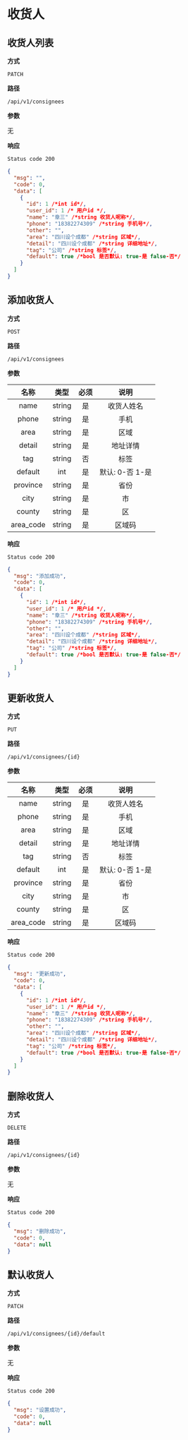 # 收货人

## 收货人列表

**方式**

`PATCH`

**路径**

`/api/v1/consignees`

**参数**

无

**响应**

`Status code 200`

```json
{
  "msg": "",
  "code": 0,
  "data": [
    {
      "id": 1 /*int id*/,
      "user_id": 1 /* 用户id */,
      "name": "章三" /*string 收货人呢称*/,
      "phone": "18382274309" /*string 手机号*/,
      "other": "",
      "area": "四川设个成都" /*string 区域*/,
      "detail": "四川设个成都" /*string 详细地址*/,
      "tag": "公司" /*string 标签*/,
      "default": true /*bool 是否默认: true-是 false-否*/
    }
  ]
}
```

## 添加收货人

**方式**

`POST`

**路径**

`/api/v1/consignees`

**参数**

|   名称    |  类型  | 必须 |      说明       |
| :-------: | :----: | :--: | :-------------: |
|   name    | string |  是  |   收货人姓名    |
|   phone   | string |  是  |      手机       |
|   area    | string |  是  |      区域       |
|  detail   | string |  是  |    地址详情     |
|    tag    | string |  否  |      标签       |
|  default  |  int   |  是  | 默认: 0-否 1-是 |
| province  | string |  是  |      省份       |
|   city    | string |  是  |       市        |
|  county   | string |  是  |       区        |
| area_code | string |  是  |     区域码      |

**响应**

`Status code 200`

```json
{
  "msg": "添加成功",
  "code": 0,
  "data": [
    {
      "id": 1 /*int id*/,
      "user_id": 1 /* 用户id */,
      "name": "章三" /*string 收货人呢称*/,
      "phone": "18382274309" /*string 手机号*/,
      "other": "",
      "area": "四川设个成都" /*string 区域*/,
      "detail": "四川设个成都" /*string 详细地址*/,
      "tag": "公司" /*string 标签*/,
      "default": true /*bool 是否默认: true-是 false-否*/
    }
  ]
}
```

## 更新收货人

**方式**

`PUT`

**路径**

`/api/v1/consignees/{id}`

**参数**

|   名称    |  类型  | 必须 |      说明       |
| :-------: | :----: | :--: | :-------------: |
|   name    | string |  是  |   收货人姓名    |
|   phone   | string |  是  |      手机       |
|   area    | string |  是  |      区域       |
|  detail   | string |  是  |    地址详情     |
|    tag    | string |  否  |      标签       |
|  default  |  int   |  是  | 默认: 0-否 1-是 |
| province  | string |  是  |      省份       |
|   city    | string |  是  |       市        |
|  county   | string |  是  |       区        |
| area_code | string |  是  |     区域码      |

**响应**

`Status code 200`

```json
{
  "msg": "更新成功",
  "code": 0,
  "data": [
    {
      "id": 1 /*int id*/,
      "user_id": 1 /* 用户id */,
      "name": "章三" /*string 收货人呢称*/,
      "phone": "18382274309" /*string 手机号*/,
      "other": "",
      "area": "四川设个成都" /*string 区域*/,
      "detail": "四川设个成都" /*string 详细地址*/,
      "tag": "公司" /*string 标签*/,
      "default": true /*bool 是否默认: true-是 false-否*/
    }
  ]
}
```

## 删除收货人

**方式**

`DELETE`

**路径**

`/api/v1/consignees/{id}`

**参数**

无

**响应**

`Status code 200`

```json
{
  "msg": "删除成功",
  "code": 0,
  "data": null
}
```

## 默认收货人

**方式**

`PATCH`

**路径**

`/api/v1/consignees/{id}/default`

**参数**

无

**响应**

`Status code 200`

```json
{
  "msg": "设置成功",
  "code": 0,
  "data": null
}
```
